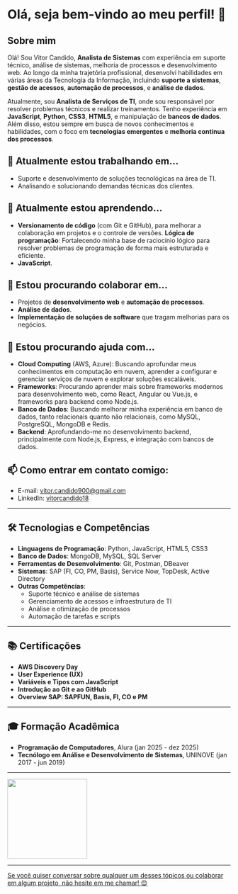 # Olá, seja bem-vindo ao meu perfil! 👋

## Sobre mim

Olá! Sou Vitor Candido, **Analista de Sistemas** com experiência em suporte técnico, análise de sistemas, melhoria de processos e desenvolvimento web. Ao longo da minha trajetória profissional, desenvolvi habilidades em várias áreas da Tecnologia da Informação, incluindo **suporte a sistemas**, **gestão de acessos**, **automação de processos**, e **análise de dados**.

Atualmente, sou **Analista de Serviços de TI**, onde sou responsável por resolver problemas técnicos e realizar treinamentos. Tenho experiência em **JavaScript**, **Python**, **CSS3**, **HTML5**, e manipulação de **bancos de dados**. Além disso, estou sempre em busca de novos conhecimentos e habilidades, com o foco em **tecnologias emergentes** e **melhoria contínua dos processos**.

## 🔭 Atualmente estou trabalhando em...
- Suporte e desenvolvimento de soluções tecnológicas na área de TI.
- Analisando e solucionando demandas técnicas dos clientes.

## 🌱 Atualmente estou aprendendo...
- **Versionamento de código** (com Git e GitHub), para melhorar a colaboração em projetos e o controle de versões.
**Lógica de programação**: Fortalecendo minha base de raciocínio lógico para resolver problemas de programação de forma mais estruturada e eficiente.
- **JavaScript**.

## 👯 Estou procurando colaborar em...
- Projetos de **desenvolvimento web** e **automação de processos**.
- **Análise de dados**.
- **Implementação de soluções de software** que tragam melhorias para os negócios.

## 🤔 Estou procurando ajuda com...
- **Cloud Computing** (AWS, Azure): Buscando aprofundar meus conhecimentos em computação em nuvem, aprender a configurar e gerenciar serviços de nuvem e explorar soluções escaláveis.
- **Frameworks**: Procurando aprender mais sobre frameworks modernos para desenvolvimento web, como React, Angular ou Vue.js, e frameworks para backend como Node.js.
- **Banco de Dados**: Buscando melhorar minha experiência em banco de dados, tanto relacionais quanto não relacionais, como MySQL, PostgreSQL, MongoDB e Redis.
- **Backend**: Aprofundando-me no desenvolvimento backend, principalmente com Node.js, Express, e integração com bancos de dados.

## 📫 Como entrar em contato comigo:
- E-mail: [vitor.candido900@gmail.com](mailto:vitor.candido900@gmail.com)
- LinkedIn: [vitorcandido18](https://www.linkedin.com/in/vitorcandido18/)

---

## 🛠️ Tecnologias e Competências

- **Linguagens de Programação**: Python, JavaScript, HTML5, CSS3
- **Banco de Dados**: MongoDB, MySQL, SQL Server
- **Ferramentas de Desenvolvimento**: Git, Postman, DBeaver
- **Sistemas**: SAP (FI, CO, PM, Basis), Service Now, TopDesk, Active Directory
- **Outras Competências**:
  - Suporte técnico e análise de sistemas
  - Gerenciamento de acessos e infraestrutura de TI
  - Análise e otimização de processos
  - Automação de tarefas e scripts

---

## 📚 Certificações

- **AWS Discovery Day**
- **User Experience (UX)**
- **Variáveis e Tipos com JavaScript**
- **Introdução ao Git e ao GitHub**
- **Overview SAP: SAPFUN, Basis, FI, CO e PM**

---

## 🎓 Formação Acadêmica

- **Programação de Computadores**, Alura (jan 2025 - dez 2025)
- **Tecnólogo em Análise e Desenvolvimento de Sistemas**, UNINOVE (jan 2017 - jun 2019)

---

<div>
  <a href="https://github.com/VitorCand18">
    <img loading="lazy" height="180em" src="https://github-readme-stats.vercel.app/api/top-langs/?username=VitorCand18&layout=compact&langs_count=7&theme=dracula"/>
    <!--<img loading="lazy" height="180em" src="https://github-readme-stats.vercel.app/api?username=VitorCand18&show_icons=true&theme=dracula&include_all_commits=true&count_private=true"/>
  </a>-->
</div>

---


Se você quiser conversar sobre qualquer um desses tópicos ou colaborar em algum projeto, não hesite em me chamar! 😊
